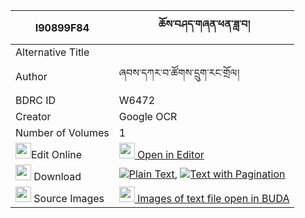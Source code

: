 |I90899F84|ཆོས་བཤད་གཞན་ཕན་ཟླ་བ། 
| --- | --- 
|Alternative Title |
|Author| ཞབས་དཀར་བ་ཚོགས་དྲུག་རང་གྲོལ།
|BDRC ID | W6472
|Creator | Google OCR
|Number of Volumes| 1
|<img width="25" src="https://img.icons8.com/color/25/000000/edit-property.png">Edit Online| [<img width="25" src="https://avatars.githubusercontent.com/u/45091458?s=200&v=4"> Open in Editor](http://editor.openpecha.org/I90899F84)
|<img width="25" src="https://img.icons8.com/fluent/48/000000/download-2.png"/>  Download | [![](https://img.icons8.com/color/20/000000/txt.png)Plain Text](https://github.com/Openpecha/I90899F84/releases/download/v1/cho_she_shyenpen_dawa_plain_I90899F84.zip), [![](https://img.icons8.com/color/20/000000/txt.png)Text with Pagination](https://github.com/Openpecha/I90899F84/releases/download/v1/cho_she_shyenpen_dawa_pages_I90899F84.zip)
|<img width="25" src="https://img.icons8.com/plasticine/100/000000/pictures-folder.png"/>  Source Images | [<img width="25" src="https://library.bdrc.io/icons/BUDA-small.svg"> Images of text file open in BUDA](https://library.bdrc.io/show/bdr:W6472)